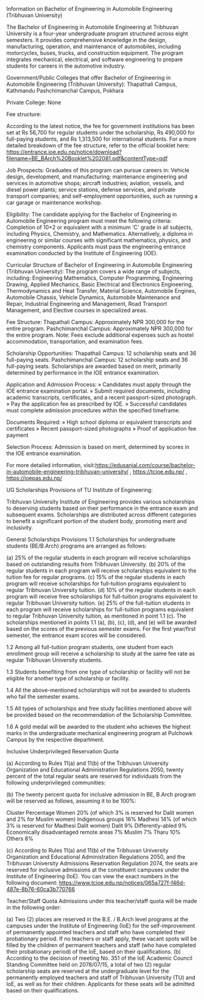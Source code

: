 Information on Bachelor of Engineering in Automobile Engineering (Tribhuvan University)

The Bachelor of Engineering in Automobile Engineering at Tribhuvan University is a four-year undergraduate program structured across eight semesters. It provides comprehensive knowledge in the design, manufacturing, operation, and maintenance of automobiles, including motorcycles, buses, trucks, and construction equipment. The program integrates mechanical, electrical, and software engineering to prepare students for careers in the automotive industry.

Government/Public Colleges that offer Bachelor of Engineering in Automobile Engineering (Tribhuvan University):
Thapathali Campus, Kathmandu
Pashchimanchal Campus, Pokhara

Private College: None

Fee structure:

According to the latest notice, the fee for government institutions has been set at Rs 56,700 for regular students under the scholarship, Rs 490,000 for full-paying students, and Rs 1,313,500 for international students. For a more detailed breakdown of the fee structure, refer to the official booklet here: https://entrance.ioe.edu.np/notice/download?filename=BE_BArch%20Booklet%202081.pdf&contentType=pdf

Job Prospects:
Graduates of this program can pursue careers in:
Vehicle design, development, and manufacturing; maintenance engineering and services in automotive shops; aircraft industries; aviation, vessels, and diesel power plants; service stations, defense services, and private transport companies; and self-employment opportunities, such as running a car garage or maintenance workshop.

Eligibility:
The candidate applying for the Bachelor of Engineering in Automobile Engineering program must meet the following criteria:
Completion of 10+2 or equivalent with a minimum 'C' grade in all subjects, including Physics, Chemistry, and Mathematics.
Alternatively, a diploma in engineering or similar courses with significant mathematics, physics, and chemistry components.
Applicants must pass the engineering entrance examination conducted by the Institute of Engineering (IOE).

Curricular Structure of Bachelor of Engineering in Automobile Engineering (Tribhuvan University):
The program covers a wide range of subjects, including:
Engineering Mathematics, Computer Programming, Engineering Drawing, Applied Mechanics, Basic Electrical and Electronics Engineering, Thermodynamics and Heat Transfer, Material Science, Automobile Engines, Automobile Chassis, Vehicle Dynamics, Automobile Maintenance and Repair, Industrial Engineering and Management, Road Transport Management, and Elective courses in specialized areas.

Fee Structure:
Thapathali Campus: Approximately NPR 300,000 for the entire program.
Pashchimanchal Campus: Approximately NPR 300,000 for the entire program.
Note: Fees exclude additional expenses such as hostel accommodation, transportation, and examination fees.

Scholarship Opportunities:
Thapathali Campus: 12 scholarship seats and 36 full-paying seats.
Pashchimanchal Campus: 12 scholarship seats and 36 full-paying seats.
Scholarships are awarded based on merit, primarily determined by performance in the IOE entrance examination.

Application and Admission Process:
» Candidates must apply through the IOE entrance examination portal.
» Submit required documents, including academic transcripts, certificates, and a recent passport-sized photograph.
» Pay the application fee as prescribed by IOE.
» Successful candidates must complete admission procedures within the specified timeframe.

Documents Required:
» High school diploma or equivalent transcripts and certificates
» Recent passport-sized photographs
» Proof of application fee payment

Selection Process:
Admission is based on merit, determined by scores in the IOE entrance examination.

For more detailed information, visit:https://edusanjal.com/course/bachelor-in-automobile-engineering-tribhuvan-university/ , https://tcioe.edu.np/ , https://ioepas.edu.np/

UG Scholarships Provisions of TU Institute of Engineering:

Tribhuvan University Institute of Engineering provides various scholarships to deserving students based on their performance in the entrance exam and subsequent exams. Scholarships are distributed across different categories to benefit a significant portion of the student body, promoting merit and inclusivity.

General Scholarships Provisions
1.1 Scholarships for undergraduate students (BE/B.Arch) programs are arranged as follows:

(a) 25% of the regular students in each program will receive scholarships based on outstanding results from Tribhuvan University.
(b) 20% of the regular students in each program will receive scholarships equivalent to the tuition fee for regular programs.
(c) 15% of the regular students in each program will receive scholarships for full-tuition programs equivalent to regular Tribhuvan University tuition.
(d) 10% of the regular students in each program will receive free scholarships for full-tuition programs equivalent to regular Tribhuvan University tuition.
(e) 25% of the full-tuition students in each program will receive scholarships for full-tuition programs equivalent to regular Tribhuvan University tuition, as mentioned in point 1.1 (c).
The scholarships mentioned in points 1.1 (a), (b), (c), (d), and (e) will be awarded based on the scores of the previous semester exams. For the first year/first semester, the entrance exam scores will be considered.

1.2 Among all full-tuition program students, one student from each enrollment group will receive a scholarship to study at the same fee rate as regular Tribhuvan University students.

1.3 Students benefiting from one type of scholarship or facility will not be eligible for another type of scholarship or facility.

1.4 All the above-mentioned scholarships will not be awarded to students who fail the semester exams.

1.5 All types of scholarships and free study facilities mentioned above will be provided based on the recommendation of the Scholarship Committee.

1.6 A gold medal will be awarded to the student who achieves the highest marks in the undergraduate mechanical engineering program at Pulchowk Campus by the respective department.

Inclusive Underprivileged Reservation Quota

(a) According to Rules 11(a) and 11(b) of the Tribhuvan University Organization and Educational Administration Regulations 2050, twenty percent of the total regular seats are reserved for individuals from the following underprivileged communities:

(b) The twenty percent quota for inclusive admission in BE, B.Arch program will be reserved as follows, assuming it to be 100%:

Cluster Percentage
Women 20% (of which 3% is reserved for Dalit women and 2% for Muslim women)
Indigenous groups 16%
Madhesi 14% (of which 3% is reserved for Madhesi Dalit women)
Dalit 9%
Differently-abled 9%
Economically disadvantaged remote areas 7%
Muslim 7%
Tharu 10%
Others 8%

(c) According to Rules 11(a) and 11(b) of the Tribhuvan University Organization and Educational Administration Regulations 2050, and the Tribhuvan University Admissions Reservation Regulation 2074, the seats are reserved for inclusive admissions at the constituent campuses under the Institute of Engineering (IoE). You can view the exact numbers in the following document: https://www.tcioe.edu.np/notices/065a727f-f46d-487e-8b76-60ca3b770766

Teacher/Staff Quota
Admissions under this teacher/staff quota will be made in the following order:

(a) Two (2) places are reserved in the B.E. / B.Arch level programs at the campuses under the Institute of Engineering (IoE) for the self-improvement of permanently appointed teachers and staff who have completed their probationary period. If no teachers or staff apply, these vacant spots will be filled by the children of permanent teachers and staff (who have completed their probationary period) of the IoE, based on their qualifications.
(b) According to the decision of meeting No. 351 of the IoE Academic Council Standing Committee held on 2078/07/15, a total of two (2) regular scholarship seats are reserved at the undergraduate level for the permanently employed teachers and staff of Tribhuvan University (TU) and IoE, as well as for their children. Applicants for these seats will be admitted based on their qualifications.
